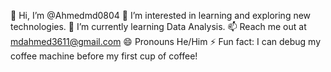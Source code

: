 👋 Hi, I’m @Ahmedmd0804
👀 I’m interested in learning and exploring new technologies.
🌱 I’m currently learning Data Analysis.
📫 Reach me out at mdahmed3611@gmail.com
😄 Pronouns He/Him
⚡ Fun fact: I can debug my coffee machine before my first cup of coffee!

<!---
Ahmedmd0804/Ahmedmd0804 is a ✨ special ✨ repository because its `README.md` (this file) appears on your GitHub profile.
You can click the Preview link to take a look at your changes.
--->
